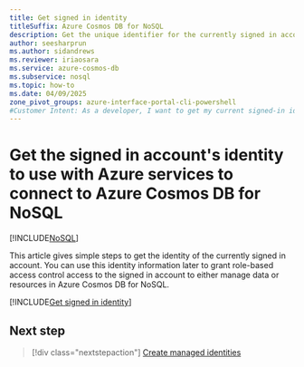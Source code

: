 ```yaml
---
title: Get signed in identity
titleSuffix: Azure Cosmos DB for NoSQL
description: Get the unique identifier for the currently signed in account for Azure CLI so that you can use this identity with role-based access control in Azure to connect to Azure Cosmos DB for NoSQL.
author: seesharprun
ms.author: sidandrews
ms.reviewer: iriaosara
ms.service: azure-cosmos-db
ms.subservice: nosql
ms.topic: how-to
ms.date: 04/09/2025
zone_pivot_groups: azure-interface-portal-cli-powershell
#Customer Intent: As a developer, I want to get my current signed-in identity for Azure CLI, so that my security team can grant me role-based access control permissions to access Azure resources.
---
```


# Get the signed in account's identity to use with Azure services to connect to Azure Cosmos DB for NoSQL

[!INCLUDE[NoSQL](../../includes/appliesto-nosql.md)]

This article gives simple steps to get the identity of the currently signed in account. You can use this identity information later to grant role-based access control access to the signed in account to either manage data or resources in Azure Cosmos DB for NoSQL.

[!INCLUDE[Get signed in identity](../../includes/get-signed-in-identity.md)]

## Next step

> [!div class="nextstepaction"]
> [Create managed identities](how-to-create-managed-identities.md)
